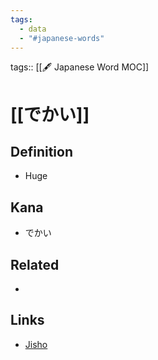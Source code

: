 ```yaml
---
tags:
  - data
  - "#japanese-words"
---
```

tags:: [[🖋️ Japanese Word MOC]]

# [[でかい]]


## Definition
- Huge

## Kana
- でかい

## Related
- 

## Links
- [Jisho](https://jisho.org/word/%E3%81%A7%E3%81%8B%E3%81%84)